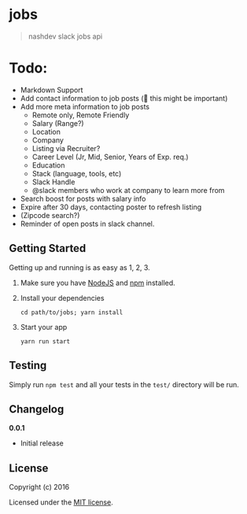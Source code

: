 # jobs

> nashdev slack jobs api

# Todo:
- Markdown Support
- Add contact information to job posts (:horse: this might be important)
- Add more meta information to job posts
  - Remote only, Remote Friendly
  - Salary (Range?)
  - Location
  - Company
  - Listing via Recruiter? 
  - Career Level (Jr, Mid, Senior, Years of Exp. req.)
  - Education
  - Stack (language, tools, etc)  
  - Slack Handle
  - @slack members who work at company to learn more from 
- Search boost for posts with salary info
- Expire after 30 days, contacting poster to refresh listing
- (Zipcode search?)
- Reminder of open posts in slack channel. 

## Getting Started

Getting up and running is as easy as 1, 2, 3.

1. Make sure you have [NodeJS](https://nodejs.org/) and [npm](https://www.npmjs.com/) installed.
2. Install your dependencies

    ```
    cd path/to/jobs; yarn install
    ```

3. Start your app

    ```
    yarn run start
    ```

## Testing

Simply run `npm test` and all your tests in the `test/` directory will be run.


## Changelog

__0.0.1__

- Initial release

## License

Copyright (c) 2016

Licensed under the [MIT license](LICENSE).

